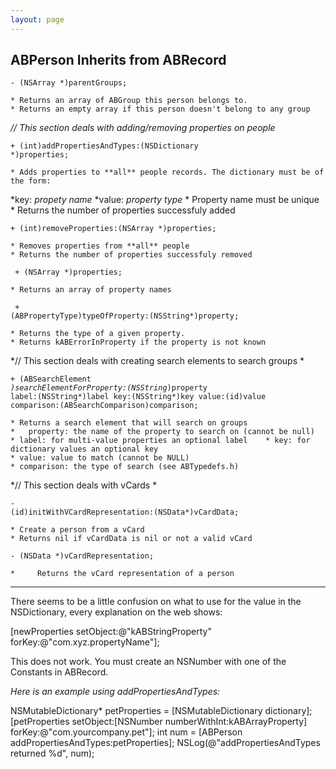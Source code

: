```yaml
---
layout: page
---
```




ABPerson Inherits from ABRecord
----

<code>- (NSArray *)parentGroups;</code>

    * Returns an array of ABGroup this person belongs to.
    * Returns an empty array if this person doesn't belong to any group



*// This section deals with adding/removing properties on people*


<code>+ (int)addPropertiesAndTypes:(NSDictionary *)properties;</code>

    * Adds properties to **all** people records. The dictionary must be of the form:
*key: *propety name*
*value: *property type*
    * Property name must be unique
    * Returns the number of properties successfuly added



<code>+ (int)removeProperties:(NSArray *)properties;</code>

    * Removes properties from **all** people
    * Returns the number of properties successfuly removed



<code> + (NSArray *)properties;</code>

    * Returns an array of property names



<code> + (ABPropertyType)typeOfProperty:(NSString*)property;</code>

    * Returns the type of a given property.
    * Returns kABErrorInProperty if the property is not known


*// This section deals with creating search elements to search groups *



<code>+ (ABSearchElement *)searchElementForProperty:(NSString*)property 
                                        label:(NSString*)label 
                                        key:(NSString*)key 
                                        value:(id)value 
                                    comparison:(ABSearchComparison)comparison; </code>

    * Returns a search element that will search on groups
    *	property: the name of the property to search on (cannot be null)
    * label: for multi-value properties an optional label    * key: for dictionary values an optional key
    * value: value to match (cannot be NULL)
    * comparison: the type of search (see ABTypedefs.h)


*// This section deals with vCards *


<code>- (id)initWithVCardRepresentation:(NSData*)vCardData;</code>

    * Create a person from a vCard
    * Returns nil if vCardData is nil or not a valid vCard



<code>- (NSData *)vCardRepresentation;</code>

    *     Returns the vCard representation of a person


----
There seems to be a little confusion on what to use for the value in the NSDictionary, every explanation on the web shows:
    
[newProperties setObject:@"kABStringProperty" forKey:@"com.xyz.propertyName"];

This does not work. You must create an NSNumber with one of the Constants in ABRecord.

*Here is an example using addPropertiesAndTypes:*

    
NSMutableDictionary* petProperties = [NSMutableDictionary dictionary];
[petProperties setObject:[NSNumber numberWithInt:kABArrayProperty] 
                                                        forKey:@"com.yourcompany.pet"];
int num = [ABPerson addPropertiesAndTypes:petProperties];
NSLog(@"addPropertiesAndTypes returned %d", num);
